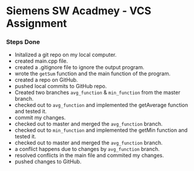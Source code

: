 # Siemens SW Acadmey - VCS Assignment

### Steps Done

- Initalized a git repo on my local computer.
- created main.cpp file.
- created a .gitignore file to ignore the output program.
- wrote the `getSum` function and the main function of the program.
- created a repo on GitHub.
- pushed local commits to GitHub repo.
- Created two branches `avg_function` & `min_function` from the master branch.
- checked out to `avg_function` and implemented the getAverage function and tested it.
- commit my changes.
- checked out to master and merged the `avg_function` branch. 
- checked out to `min_function` and implemented the getMin function and tested it.
- checked out to master and merged the `avg_function` branch. 
- a conflict happens due to changes by `avg_function` branch.
- resolved conflicts in the main file and commited my changes.
- pushed changes to GitHub.
